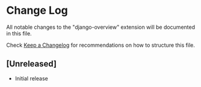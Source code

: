 # Change Log

All notable changes to the "django-overview" extension will be documented in this file.

Check [Keep a Changelog](http://keepachangelog.com/) for recommendations on how to structure this file.

## [Unreleased]

- Initial release